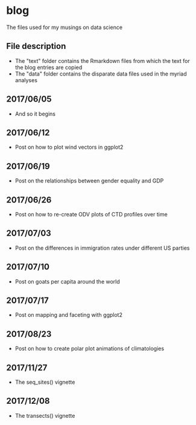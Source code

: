 # blog
The files used for my musings on data science

## File description
* The "text" folder contains the Rmarkdown files from which the text for the blog entries are copied
* The "data" folder contains the disparate data files used in the myriad analyses

## 2017/06/05
* And so it begins

## 2017/06/12
* Post on how to plot wind vectors in ggplot2

## 2017/06/19
* Post on the relationships between gender equality and GDP

## 2017/06/26
* Post on how to re-create ODV plots of CTD profiles over time

## 2017/07/03
* Post on the differences in immigration rates under different US parties

## 2017/07/10
* Post on goats per capita around the world

## 2017/07/17
* Post on mapping and faceting with ggplot2

## 2017/08/23
* Post on how to create polar plot animations of climatologies

## 2017/11/27
* The seq_sites() vignette

## 2017/12/08
* The transects() vignette

